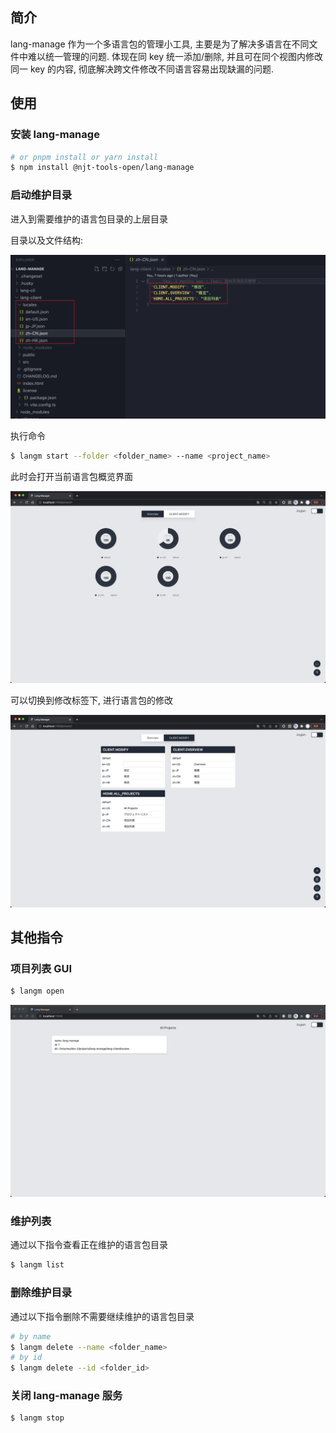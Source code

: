 ## 简介

lang-manage 作为一个多语言包的管理小工具, 主要是为了解决多语言在不同文件中难以统一管理的问题. 体现在同 key 统一添加/删除, 并且可在同个视图内修改同一 key 的内容, 彻底解决跨文件修改不同语言容易出现缺漏的问题.

## 使用

### 安装 lang-manage

```sh
# or pnpm install or yarn install
$ npm install @njt-tools-open/lang-manage
```

### 启动维护目录

进入到需要维护的语言包目录的上层目录

目录以及文件结构:

![](https://raw.githubusercontent.com/njt-tools-open/lang-manage/master/lang-cli/assets/folder.png)

执行命令

```sh
$ langm start --folder <folder_name> --name <project_name>
```

此时会打开当前语言包概览界面

![](https://raw.githubusercontent.com/njt-tools-open/lang-manage/master/lang-cli/assets/overview.png)

可以切换到修改标签下, 进行语言包的修改

![](https://raw.githubusercontent.com/njt-tools-open/lang-manage/master/lang-cli/assets/modify.png)

## 其他指令

### 项目列表 GUI

```sh
$ langm open
```

![](https://raw.githubusercontent.com/njt-tools-open/lang-manage/master/lang-cli/assets/home.png)

### 维护列表

通过以下指令查看正在维护的语言包目录

```sh
$ langm list
```

### 删除维护目录

通过以下指令删除不需要继续维护的语言包目录

```sh
# by name
$ langm delete --name <folder_name>
# by id
$ langm delete --id <folder_id>
```

### 关闭 lang-manage 服务

```sh
$ langm stop
```
